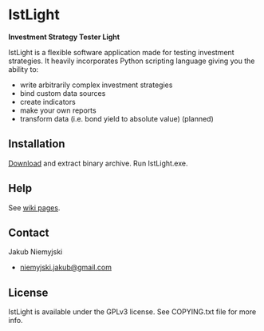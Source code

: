 # IstLight
**Investment Strategy Tester Light**

IstLight is a flexible software application made for testing investment strategies.
It heavily incorporates Python scripting language giving you the ability to:

* write arbitrarily complex investment strategies
* bind custom data sources
* create indicators
* make your own reports
* transform data (i.e. bond yield to absolute value) (planned)

## Installation

[Download](https://github.com/nabuk/IstLight/downloads/) and extract binary archive.
Run IstLight.exe.

## Help

See [wiki pages](https://github.com/nabuk/IstLight/wiki/_pages/).

## Contact

Jakub Niemyjski

- niemyjski.jakub@gmail.com

## License

IstLight is available under the GPLv3 license. See COPYING.txt file for more info.